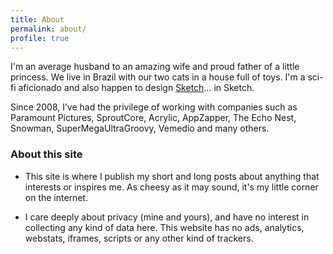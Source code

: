 ```yaml
---
title: About
permalink: about/
profile: true
---
```


I'm an average husband to an amazing wife and proud father of a little princess. We live in Brazil with our two cats in a house full of toys. I'm a sci-fi aficionado and also happen to design [Sketch](https://sketchapp.com/)… in Sketch.

Since 2008, I’ve had the privilege of working with companies such as Paramount Pictures, SproutCore, Acrylic, AppZapper, The Echo Nest, Snowman, SuperMegaUltraGroovy, Vemedio and many others.

### About this site

- This site is where I publish my short and long posts about anything that interests or inspires me. As cheesy as it may sound, it's my little corner on the internet.

- I care deeply about privacy (mine and yours), and have no interest in collecting any kind of data here. This website has no ads, analytics, webstats, iframes, scripts or any other kind of trackers.

